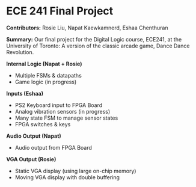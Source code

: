 # ECE 241 Final Project
**Contributors:** Rosie Liu, Napat Kaewkamnerd, Eshaa Chenthuran

**Summary:** Our final project for the Digital Logic course, ECE241, at the University of Toronto: A version of the classic arcade game, Dance Dance Revolution.

**Internal Logic (Napat + Rosie)**
- Multiple FSMs & datapaths
- Game logic (in progress)

**Inputs (Eshaa)**
- PS2 Keyboard input to FPGA Board
- Analog vibration sensors (in progress)
- Many state FSM to manage sensor states
- FPGA switches & keys
  
**Audio Output (Napat)**
- Audio output from FPGA Board
  
**VGA Output (Rosie)**
- Static VGA display (using large on-chip memory)
- Moving VGA display with double buffering
